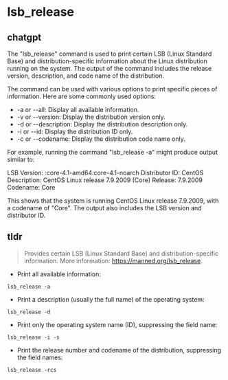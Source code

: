 # lsb_release 
## chatgpt 
The "lsb_release" command is used to print certain LSB (Linux Standard Base) and distribution-specific information about the Linux distribution running on the system. The output of the command includes the release version, description, and code name of the distribution.

The command can be used with various options to print specific pieces of information. Here are some commonly used options:

- -a or --all: Display all available information.
- -v or --version: Display the distribution version only.
- -d or --description: Display the distribution description only.
- -i or --id: Display the distribution ID only.
- -c or --codename: Display the distribution code name only.

For example, running the command "lsb_release -a" might produce output similar to:

LSB Version:    :core-4.1-amd64:core-4.1-noarch
Distributor ID: CentOS
Description:    CentOS Linux release 7.9.2009 (Core)
Release:        7.9.2009
Codename:       Core

This shows that the system is running CentOS Linux release 7.9.2009, with a codename of "Core". The output also includes the LSB version and distributor ID. 

## tldr 
 
> Provides certain LSB (Linux Standard Base) and distribution-specific information.
> More information: <https://manned.org/lsb_release>.

- Print all available information:

`lsb_release -a`

- Print a description (usually the full name) of the operating system:

`lsb_release -d`

- Print only the operating system name (ID), suppressing the field name:

`lsb_release -i -s`

- Print the release number and codename of the distribution, suppressing the field names:

`lsb_release -rcs`
